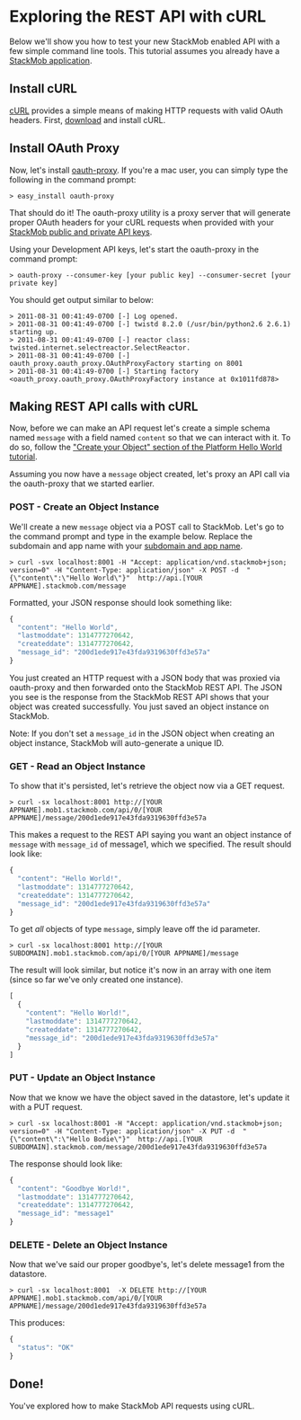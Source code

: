 # Exploring the REST API with cURL

Below we'll show you how to test your new StackMob enabled API with a few simple command line tools. This tutorial assumes you already have a <a href="https://dashboard.stackmob.com/settings">StackMob application</a>.

## Install cURL

<a href="http://curl.haxx.se/">cURL</a> provides a simple means of making HTTP requests with valid OAuth headers. First, <a href="http://curl.haxx.se/download.html">download</a> and install cURL.

## Install OAuth Proxy

Now, let's install <a href="https://github.com/mojodna/oauth-proxy">oauth-proxy</a>. If you're a mac user, you can simply type the following in the command prompt:

    > easy_install oauth-proxy

That should do it! The oauth-proxy utility is a proxy server that will generate proper OAuth headers for your cURL requests when provided with your <a href="https://dashboard.stackmob.com/settings">StackMob public and private API keys</a>.

Using your Development API keys, let's start the oauth-proxy in the command prompt:

    > oauth-proxy --consumer-key [your public key] --consumer-secret [your private key]

You should get output similar to below:

    > 2011-08-31 00:41:49-0700 [-] Log opened.
    > 2011-08-31 00:41:49-0700 [-] twistd 8.2.0 (/usr/bin/python2.6 2.6.1) starting up.
    > 2011-08-31 00:41:49-0700 [-] reactor class: twisted.internet.selectreactor.SelectReactor.
    > 2011-08-31 00:41:49-0700 [-] oauth_proxy.oauth_proxy.OAuthProxyFactory starting on 8001
    > 2011-08-31 00:41:49-0700 [-] Starting factory <oauth_proxy.oauth_proxy.OAuthProxyFactory instance at 0x1011fd878>

## Making REST API calls with cURL

Now, before we can make an API request let's create a simple schema named `message` with a field named `content` so that we can interact with it. To do so, follow the <a href="https://stackmob.com/platform/help/tutorials/tutorial_platform_hello_world#step1">"Create your Object" section of the Platform Hello World tutorial</a>.

Assuming you now have a `message` object created, let's proxy an API call via the oauth-proxy that we started earlier.

### POST - Create an Object Instance

We'll create a new `message` object via a POST call to StackMob. Let's go to the command prompt and type in the example below. Replace the subdomain and app name with your <a href="https://dashboard.stackmob.com/settings">subdomain and app name</a>.

    > curl -svx localhost:8001 -H "Accept: application/vnd.stackmob+json; version=0" -H "Content-Type: application/json" -X POST -d  "{\"content\":\"Hello World\"}"  http://api.[YOUR APPNAME].stackmob.com/message

Formatted, your JSON response should look something like:

```javascript
{
  "content": "Hello World",
  "lastmoddate": 1314777270642,
  "createddate": 1314777270642,
  "message_id": "200d1ede917e43fda9319630ffd3e57a"
}
```

You just created an HTTP request with a JSON body that was proxied via oauth-proxy and then forwarded onto the StackMob REST API. The JSON you see is the response from the StackMob REST API shows that your object was created successfully. You just saved an object instance on StackMob.

Note: If you don't set a `message_id` in the JSON object when creating an object instance, StackMob will auto-generate a unique ID.

### GET - Read an Object Instance

To show that it's persisted, let's retrieve the object now via a GET request.

    > curl -sx localhost:8001 http://[YOUR APPNAME].mob1.stackmob.com/api/0/[YOUR APPNAME]/message/200d1ede917e43fda9319630ffd3e57a

This makes a request to the REST API saying you want an object instance of `message` with `message_id` of message1, which we specified. The result should look like:

```javascript
{
  "content": "Hello World!",
  "lastmoddate": 1314777270642,
  "createddate": 1314777270642,
  "message_id": "200d1ede917e43fda9319630ffd3e57a"
}
```

To get *all* objects of type `message`, simply leave off the id parameter.

    > curl -sx localhost:8001 http://[YOUR SUBDOMAIN].mob1.stackmob.com/api/0/[YOUR APPNAME]/message

The result will look similar, but notice it's now in an array with one item (since so far we've only created one instance).

```javascript
[
  {
    "content": "Hello World!",
    "lastmoddate": 1314777270642,
    "createddate": 1314777270642,
    "message_id": "200d1ede917e43fda9319630ffd3e57a"
  }
]
```

### PUT - Update an Object Instance

Now that we know we have the object saved in the datastore, let's update it with a PUT request.

    > curl -sx localhost:8001 -H "Accept: application/vnd.stackmob+json; version=0" -H "Content-Type: application/json" -X PUT -d  "{\"content\":\"Hello Bodie\"}"  http://api.[YOUR SUBDOMAIN].stackmob.com/message/200d1ede917e43fda9319630ffd3e57a

The response should look like:

```javascript
{
  "content": "Goodbye World!",
  "lastmoddate": 1314777270642,
  "createddate": 1314777270642,
  "message_id": "message1"
}
```

### DELETE - Delete an Object Instance

Now that we've said our proper goodbye's, let's delete message1 from the datastore.

    > curl -sx localhost:8001  -X DELETE http://[YOUR APPNAME].mob1.stackmob.com/api/0/[YOUR APPNAME]/message/200d1ede917e43fda9319630ffd3e57a

This produces:

```javascript
{
  "status": "OK"
}
```

## Done!

You've explored how to make StackMob API requests using cURL.
